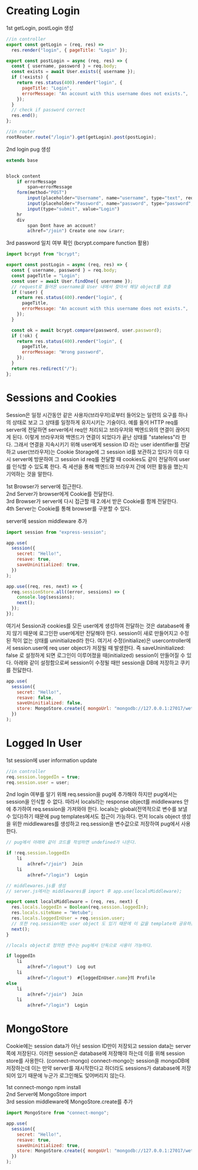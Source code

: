 # Creating Login

1st getLogin, postLogin 생성

```javascript
//in controller
export const getLogin = (req, res) =>
  res.render("login", { pageTitle: "Login" });

export const postLogin = async (req, res) => {
  const { username, password } = req.body;
  const exists = await User.exists({ username });
  if (!exists) {
    return res.status(400).render("login", {
      pageTitle: "Login",
      errorMessage: "An account with this username does not exists.",
    });
  }
  // check if password correct
  res.end();
};

//in router
rootRouter.route("/login").get(getLogin).post(postLogin);
```

2nd login pug 생성

```javascript
extends base


block content
    if errorMessage
        span=errorMessage
    form(method="POST")
        input(placeholder="Username", name="username", type="text", required)
        input(placeholder="Password", name="password", type="password", required)
        input(type="submit", value="Login")
    hr
    div
        span Dont have an account?
        a(href="/join") Create one now &rarr;

```

3rd password 일치 여부 확인 (bcrypt.compare function 활용)

```javascript
import bcrypt from "bcrypt";

export const postLogin = async (req, res) => {
  const { username, password } = req.body;
  const pageTitle = "Login";
  const user = await User.findOne({ username });
  // request로 들어온 username을 User 내에서 찾아서 해당 object를 호출
  if (!user) {
    return res.status(400).render("login", {
      pageTitle,
      errorMessage: "An account with this username does not exists.",
    });
  }

  const ok = await bcrypt.compare(password, user.password);
  if (!ok) {
    return res.status(400).render("login", {
      pageTitle,
      errorMessage: "Wrong password",
    });
  }
  return res.redirect("/");
};
```

# Sessions and Cookies

Session은 일정 시간동안 같은 사용자(브라우저)로부터 들어오는 일련의 요구를 하나의 상태로 보고 그 상태를 일정하게 유지시키는 기술이다. 예를 들어 HTTP req를 server에 전달하면 server에서 req만 처리되고 브라우저와 벡엔드와의 연결이 끊어지게 된다. 이렇게 브라우저와 백엔드가 연결이 되었다가 끝난 상태를 "stateless"라 한다. 그래서 연결을 지속시키기 위해 user에게 session ID 라는 user identifier를 전달하고 user(브라우저)는 Cookie Storage에 그 session id를 보관하고 있다가 이후 다시 server에 방문하여 그 session id req를 전달할 때 cookies도 같이 전달하여 user를 인식할 수 있도록 한다. 즉 세션을 통해 백엔드와 브라우저 간에 어떤 활동을 했는지 기억하는 것을 말한다.

1st Browser가 server에 접근한다.
<br/>
2nd Server가 browser에게 Cookie를 전달한다.
<br/>
3rd Browser가 server에 다시 접근할 때 2.에서 받은 Cookie를 함께 전달한다.
<br/>
4th Server는 Cookie를 통해 browser를 구분할 수 있다.

server에 session middleware 추가

```javascript
import session from "express-session";

app.use(
  session({
    secret: "Hello!",
    resave: true,
    saveUninitialized: true,
  })
);

app.use((req, res, next) => {
  req.sessionStore.all((error, sessions) => {
    console.log(sessions);
    next();
  });
});
```

여기서 Session과 cookies를 모든 user에게 생성하여 전달하는 것은 database에 좋지 않기 때문에 로그인한 user에게만 전달해야 한다.
session이 새로 만들어지고 수정된 적이 없는 상태를 uninitialized라 한다. 여기서 수정(initialize)은 usercontroller에서 session.user에 req user object가 저장될 때 발생한다. 즉 saveUninitialized: false 로 설정하게 되면 로그인이 이루어졌을 때(initialized) session이 만들어질 수 있다. 아래와 같이 설정함으로써 session이 수정될 때만 session을 DB에 저장하고 쿠키를 전닳한다.

```javascript
app.use(
  session({
    secret: "Hello!",
    resave: false,
    saveUninitialized: false,
    store: MongoStore.create({ mongoUrl: "mongodb://127.0.0.1:27017/wetube" }),
  })
);
```

# Logged In User

1st session에 user information update

```javascript
//in controller
req.session.loggedIn = true;
req.session.user = user;
```

2nd login 여부를 알기 위해 req.session을 pug에 추가해야 하지만 pug에서는 session을 인식할 수 없다. 따라서 locals라는 response object를 middlewares 안에 추가하여 req.session을 가져와야 한다. locals는 global(전역적으로 변수를 보낼 수 있다)하기 때문에 pug templates에서도 접근이 가능하다. 먼저 locals object 생성을 위한 middlewares를 생성하고 req.session을 변수값으로 저장하여 pug에서 사용한다.

```javascript
// pug에서 아래와 같이 코드를 작성하면 undefined가 나온다.

if !req.session.loggedIn
    li
        a(href="/join")  Join
    li
        a(href="/login")  Login

// middlewares.js를 생성
// server.js에서는 middlewares를 import 후 app.use(localsMiddleware);

export const localsMiddleware = (req, res, next) {
  res.locals.loggedIn = Boolean(req.session.loggedIn);
  res.locals.siteName = "Wetube";
  res.locals.loggedInUser = req.session.user;
  // 또한 req.session에는 user object 도 있기 때문에 이 값을 template와 공유하는 것이 가능하다.
  next();
}

//locals object로 정의한 변수는 pug에서 단독으로 사용이 가능하다.

if loggedIn
    li
        a(href="/logout")  Log out
    li
        a(href="/logout")  #{loggedInUser.name}의 Profile
else
    li
        a(href="/join")  Join
    li
        a(href="/login")  Login

```

# MongoStore

Cookie에는 session data가 아닌 session ID만이 저장되고 session data는 server 쪽에 저장된다. 이러한 session은 database에 저장해야 하는데 이를 위해 session store를 사용한다. (connect-mongo)
connect-mongo는 session을 mongoDB에 저장하는데 이는 만약 server를 재시작한다고 하더라도 sessions가 database에 저장되어 있기 때문에 누군가 로그인해도 잊어버리지 않는다.

1st connect-mongo npm install
<br/>
2nd Server에 MongoStore import
<br/>
3rd session middleware에 MongoStore.create를 추가

```javascript
import MongoStore from "connect-mongo";

app.use(
  session({
    secret: "Hello!",
    resave: true,
    saveUninitialized: true,
    store: MongoStore.create({ mongoUrl: "mongodb://127.0.0.1:27017/wetube" }),
  })
);
```
